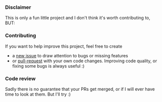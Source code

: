 ### Disclaimer
This is only a fun little project and I don't think it's worth contributing to, BUT:

### Contributing
If you want to help improve this project, feel free to create
- a [new issue](https://github.com/forgottosave/snash/issues/new/choose) to draw attention to bugs or missing features
- or [pull-request](https://github.com/forgottosave/snash/compare) with your own code changes. Improving code quality, or fixing some bugs is always useful :) 

### Code review
Sadly there is no guarantee that your PRs get merged, or if I will ever have time to look at them. But I'll try :)
